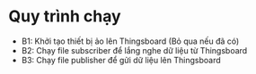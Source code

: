 # Quy trình chạy 

- B1: Khởi tạo thiết bị ảo lên Thingsboard (Bỏ qua nếu đã có)
- B2: Chạy file subscriber để lắng nghe dữ liệu từ Thingsboard
- B3: Chạy file publisher để gửi dữ liệu lên Thingsboard